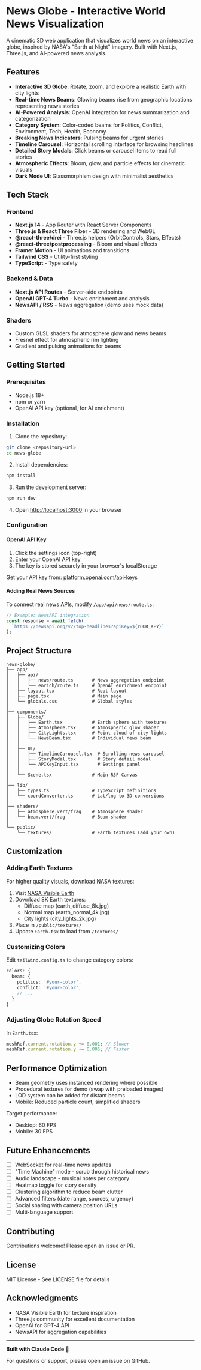 # News Globe - Interactive World News Visualization

A cinematic 3D web application that visualizes world news on an interactive globe, inspired by NASA's "Earth at Night" imagery. Built with Next.js, Three.js, and AI-powered news analysis.

## Features

- **Interactive 3D Globe**: Rotate, zoom, and explore a realistic Earth with city lights
- **Real-time News Beams**: Glowing beams rise from geographic locations representing news stories
- **AI-Powered Analysis**: OpenAI integration for news summarization and categorization
- **Category System**: Color-coded beams for Politics, Conflict, Environment, Tech, Health, Economy
- **Breaking News Indicators**: Pulsing beams for urgent stories
- **Timeline Carousel**: Horizontal scrolling interface for browsing headlines
- **Detailed Story Modals**: Click beams or carousel items to read full stories
- **Atmospheric Effects**: Bloom, glow, and particle effects for cinematic visuals
- **Dark Mode UI**: Glassmorphism design with minimalist aesthetics

## Tech Stack

### Frontend
- **Next.js 14** - App Router with React Server Components
- **Three.js & React Three Fiber** - 3D rendering and WebGL
- **@react-three/drei** - Three.js helpers (OrbitControls, Stars, Effects)
- **@react-three/postprocessing** - Bloom and visual effects
- **Framer Motion** - UI animations and transitions
- **Tailwind CSS** - Utility-first styling
- **TypeScript** - Type safety

### Backend & Data
- **Next.js API Routes** - Server-side endpoints
- **OpenAI GPT-4 Turbo** - News enrichment and analysis
- **NewsAPI / RSS** - News aggregation (demo uses mock data)

### Shaders
- Custom GLSL shaders for atmosphere glow and news beams
- Fresnel effect for atmospheric rim lighting
- Gradient and pulsing animations for beams

## Getting Started

### Prerequisites
- Node.js 18+
- npm or yarn
- OpenAI API key (optional, for AI enrichment)

### Installation

1. Clone the repository:
```bash
git clone <repository-url>
cd news-globe
```

2. Install dependencies:
```bash
npm install
```

3. Run the development server:
```bash
npm run dev
```

4. Open [http://localhost:3000](http://localhost:3000) in your browser

### Configuration

#### OpenAI API Key
1. Click the settings icon (top-right)
2. Enter your OpenAI API key
3. The key is stored securely in your browser's localStorage

Get your API key from: [platform.openai.com/api-keys](https://platform.openai.com/api-keys)

#### Adding Real News Sources

To connect real news APIs, modify `/app/api/news/route.ts`:

```typescript
// Example: NewsAPI integration
const response = await fetch(
  `https://newsapi.org/v2/top-headlines?apiKey=${YOUR_KEY}`
);
```

## Project Structure

```
news-globe/
├── app/
│   ├── api/
│   │   ├── news/route.ts       # News aggregation endpoint
│   │   └── enrich/route.ts     # OpenAI enrichment endpoint
│   ├── layout.tsx              # Root layout
│   ├── page.tsx                # Main page
│   └── globals.css             # Global styles
│
├── components/
│   ├── Globe/
│   │   ├── Earth.tsx           # Earth sphere with textures
│   │   ├── Atmosphere.tsx      # Atmospheric glow shader
│   │   ├── CityLights.tsx      # Point cloud of city lights
│   │   └── NewsBeam.tsx        # Individual news beam
│   │
│   ├── UI/
│   │   ├── TimelineCarousel.tsx  # Scrolling news carousel
│   │   ├── StoryModal.tsx        # Story detail modal
│   │   └── APIKeyInput.tsx       # Settings panel
│   │
│   └── Scene.tsx               # Main R3F Canvas
│
├── lib/
│   ├── types.ts                # TypeScript definitions
│   └── coordConverter.ts       # Lat/lng to 3D conversions
│
├── shaders/
│   ├── atmosphere.vert/frag    # Atmosphere shader
│   └── beam.vert/frag          # Beam shader
│
└── public/
    └── textures/               # Earth textures (add your own)
```

## Customization

### Adding Earth Textures

For higher quality visuals, download NASA textures:

1. Visit [NASA Visible Earth](https://visibleearth.nasa.gov/)
2. Download 8K Earth textures:
   - Diffuse map (earth_diffuse_8k.jpg)
   - Normal map (earth_normal_4k.jpg)
   - City lights (city_lights_2k.jpg)
3. Place in `/public/textures/`
4. Update `Earth.tsx` to load from `/textures/`

### Customizing Colors

Edit `tailwind.config.ts` to change category colors:

```typescript
colors: {
  beam: {
    politics: '#your-color',
    conflict: '#your-color',
    // ...
  }
}
```

### Adjusting Globe Rotation Speed

In `Earth.tsx`:

```typescript
meshRef.current.rotation.y += 0.001; // Slower
meshRef.current.rotation.y += 0.005; // Faster
```

## Performance Optimization

- Beam geometry uses instanced rendering where possible
- Procedural textures for demo (swap with preloaded images)
- LOD system can be added for distant beams
- Mobile: Reduced particle count, simplified shaders

Target performance:
- Desktop: 60 FPS
- Mobile: 30 FPS

## Future Enhancements

- [ ] WebSocket for real-time news updates
- [ ] "Time Machine" mode - scrub through historical news
- [ ] Audio landscape - musical notes per category
- [ ] Heatmap toggle for story density
- [ ] Clustering algorithm to reduce beam clutter
- [ ] Advanced filters (date range, sources, urgency)
- [ ] Social sharing with camera position URLs
- [ ] Multi-language support

## Contributing

Contributions welcome! Please open an issue or PR.

## License

MIT License - See LICENSE file for details

## Acknowledgments

- NASA Visible Earth for texture inspiration
- Three.js community for excellent documentation
- OpenAI for GPT-4 API
- NewsAPI for aggregation capabilities

---

**Built with Claude Code** 🤖

For questions or support, please open an issue on GitHub.
